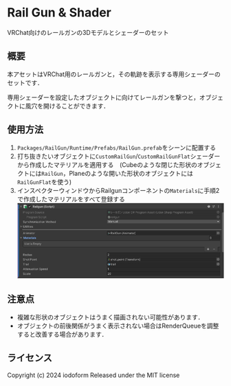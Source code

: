 # Rail Gun & Shader

VRChat向けのレールガンの3Dモデルとシェーダーのセット

## 概要

本アセットはVRChat用のレールガンと，その軌跡を表示する専用シェーダーのセットです．

専用シェーダーを設定したオブジェクトに向けてレールガンを撃つと，オブジェクトに風穴を開けることができます．

## 使用方法

1. `Packages/RailGun/Runtime/Prefabs/RailGun.prefab`をシーンに配置する
2. 打ち抜きたいオブジェクトに`CustomRailGun`/`CustomRailGunFlat`シェーダーから作成したマテリアルを適用する　(Cubeのような閉じた形状のオブジェクトには`RailGun`，Planeのような開いた形状のオブジェクトには`RailGunFlat`を使う)
3. インスペクターウィンドウからRailgunコンポーネントの`Materials`に手順2で作成したマテリアルをすべて登録する
![alt text](<img/スクリーンショット 2024-07-28 011501.png>)

## 注意点

- 複雑な形状のオブジェクトはうまく描画されない可能性があります．
- オブジェクトの前後関係がうまく表示されない場合はRenderQueueを調整すると改善する場合があります．

## ライセンス

Copyright (c) 2024 iodoform
Released under the MIT license
